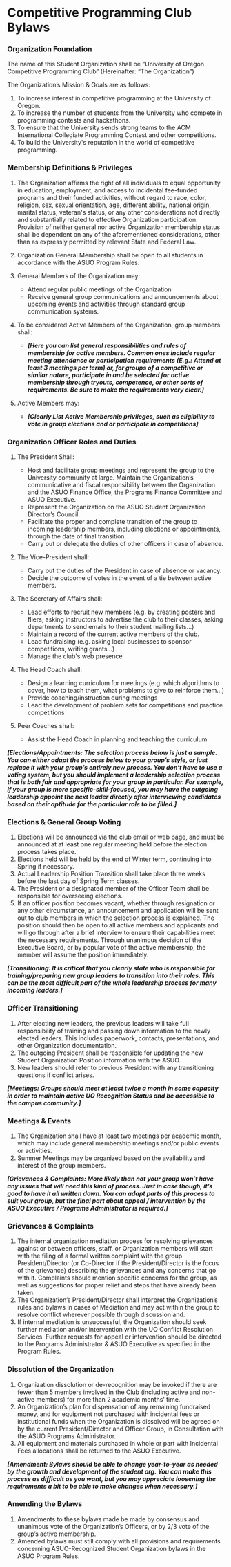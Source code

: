 # Competitive Programming Club Bylaws

### Organization Foundation
The name of this Student Organization shall be “University of Oregon Competitive Programming Club”
 (Hereinafter: “The Organization”)
 
The Organization’s Mission & Goals are as follows:

1. To increase interest in competitive programming at the University of Oregon.
2. To increase the number of students from the University who compete in programming contests and hackathons.
3. To ensure that the University sends strong teams to the ACM International Collegiate Programming Contest and other competitions.
4. To build the University's reputation in the world of competitive programming.

### Membership Definitions & Privileges
1. The Organization affirms the right of all individuals to equal opportunity in education, employment, and access to incidental fee-funded programs and their funded activities, without regard to race, color, religion, sex, sexual orientation, age, different ability, national origin, marital status, veteran's status, or any other considerations not directly and substantially related to effective Organization participation. Provision of neither general nor active Organization membership status shall be dependent on any of the aforementioned considerations, other than as expressly permitted by relevant State and Federal Law.

2. Organization General Membership shall be open to all students in accordance with the ASUO Program Rules.

3. General Members of the Organization may:  
   * Attend regular public meetings of the Organization  
   * Receive general group communications and announcements about upcoming events and activities through standard group communication systems.

4. To be considered Active Members of the Organization, group members shall:  
   * ***[Here you can list general responsibilities and rules of membership for active members. Common ones include regular meeting attendance or participation requirements (E.g.: Attend at least 3 meetings per term) or, for groups of a competitive or similar nature, participate in and be selected for active membership through tryouts, competence, or other sorts of requirements. Be sure to make the requirements very clear.]***

5. Active Members may:  
   * ***[Clearly List Active Membership privileges, such as eligibility to vote in group elections and or participate in competitions]***

### Organization Officer Roles and Duties
1. The President Shall:  
   * Host and facilitate group meetings and represent the group to the University community at large.
Maintain the Organization’s communicative and fiscal responsibility between the Organization and the ASUO Finance Office, the Programs Finance Committee and ASUO Executive.  
   * Represent the Organization on the ASUO Student Organization Director’s Council.  
   * Facilitate the proper and complete transition of the group to incoming leadership members, including elections or appointments, through the date of final transition.  
   * Carry out or delegate the duties of other officers in case of absence.

2. The Vice-President shall:  
   * Carry out the duties of the President in case of absence or vacancy.  
   * Decide the outcome of votes in the event of a tie between active members.

3. The Secretary of Affairs shall:

   * Lead efforts to recruit new members (e.g. by creating posters and fliers, asking instructors to advertise the club to their classes, asking departments to send emails to their student mailing lists...)
   * Maintain a record of the current active members of the club.
   * Lead fundraising (e.g. asking local businesses to sponsor competitions, writing grants...)  
   * Manage the club's web presence

4. The Head Coach shall:  
   * Design a learning curriculum for meetings (e.g. which algorithms to cover, how to teach them, what problems to give to reinforce them...)
   * Provide coaching/instruction during meetings
   * Lead the development of problem sets for competitions and practice competitions
   
5. Peer Coaches shall:
   * Assist the Head Coach in planning and teaching the curriculum

***[Elections/Appointments: The selection process below is just a sample. You can either adapt the process below to your group’s style, or just replace it with your group’s entirely new process. You don’t have to use a voting system, but you should implement a leadership selection process that is both fair and appropriate for your group in particular. For example, if your group is more specific-skill-focused, you may have the outgoing leadership appoint the next leader directly after interviewing candidates based on their aptitude for the particular role to be filled.]***  
### Elections & General Group Voting
1. Elections will be announced via the club email or web page, and must be announced at at least one regular meeting held before the election process takes place.
2. Elections held will be held by the end of Winter term, continuing into Spring if necessary.
3. Actual Leadership Position Transition shall take place three weeks before the last day of Spring Term classes.
4. The President or a designated member of the Officer Team shall be responsible for overseeing elections.
5. If an officer position becomes vacant, whether through resignation or any other circumstance, an announcement and application will be sent out to club members in which the selection process is explained. The position should then be open to all active members and applicants and will go through after a brief interview to ensure their capabilities meet the necessary requirements. Through unanimous decision of the Executive Board, or by popular vote of the active membership, the member will assume the position immediately.

***[Transitioning: It is critical that you clearly state who is responsible for training/preparing new group leaders to transition into their roles. This can be the most difficult part of the whole leadership process for many incoming leaders.]***  
### Officer Transitioning
1. After electing new leaders, the previous leaders will take full responsibility of training and passing down information to the newly elected leaders. This includes paperwork, contacts, presentations, and other Organization documentation.
2. The outgoing President shall be responsible for updating the new Student Organization Position information with the ASUO.
3. New leaders should refer to previous President with any transitioning questions if conflict arises. 

***[Meetings: Groups should meet at least twice a month in some capacity in order to maintain active UO Recognition Status and be accessible to the campus community.]***  
### Meetings & Events
1. The Organization shall have at least two meetings per academic month, which may include general membership meetings and/or public events or activities.
2. Summer Meetings may be organized based on the availability and interest of the group members.

***[Grievances & Complaints: More likely than not your group won’t have any issues that will need this kind of process. Just in case though, it’s good to have it all written down. You can adapt parts of this process to suit your group, but the final part about appeal / intervention by the ASUO Executive / Programs Administrator is required.]***  
### Grievances & Complaints
1. The internal organization mediation process for resolving grievances against or between officers, staff, or Organization members will start with the filing of a formal written complaint with the group President/Director (or Co-Director if the President/Director is the focus of the grievance) describing the grievances and any concerns that go with it. Complaints should mention specific concerns for the group, as well as suggestions for proper relief and steps that have already been taken.  
2. The Organization’s President/Director shall interpret the Organization’s rules and bylaws in cases of Mediation and may act within the group to resolve conflict wherever possible through discussion and.  
3. If internal mediation is unsuccessful, the Organization should seek further mediation and/or intervention with the UO Conflict Resolution Services. Further requests for appeal or intervention should be directed to the Programs Administrator & ASUO Executive as specified in the Program Rules.

### Dissolution of the Organization
1. Organization dissolution or de-recognition may be invoked if there are fewer than 5 members involved in the Club (including active and non-active members) for more than 2 academic months’ time.
2. An Organization’s plan for dispensation of any remaining fundraised money, and for equipment not purchased with incidental fees or institutional funds when the Organization is dissolved will be agreed on by the current President/Director and Officer Group, in Consultation with the ASUO Programs Administrator.
3. All equipment and materials purchased in whole or part with Incidental Fees allocations shall be returned to the ASUO Executive.

***[Amendment: Bylaws should be able to change year-to-year as needed by the growth and development of the student org. You can make this process as difficult as you want, but you may appreciate loosening the requirements a bit to be able to make changes when necessary.]***

### Amending the Bylaws
1. Amendments to these bylaws made be made by consensus and unanimous vote of the Organization’s Officers, or by 2/3 vote of the group’s active membership.
2. Amended bylaws must still comply with all provisions and requirements concerning ASUO-Recognized Student Organization bylaws in the ASUO Program Rules.
